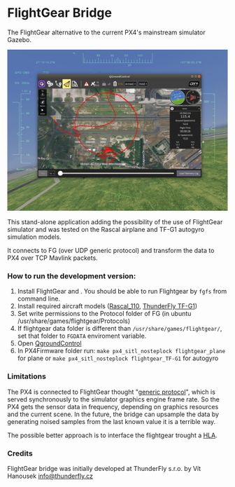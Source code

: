 # FlightGear Bridge

The FlightGear alternative to the current PX4's mainstream simulator Gazebo.

![screenshot](art/screenshot.png)

This stand-alone application adding the possibility of the use of FlightGear simulator and was tested on the Rascal airplane and TF-G1 autogyro simulation models.

It connects to FG (over UDP generic protocol) and transform the data to PX4 over TCP Mavlink packets.

### How to run the development version:

1) Install FlightGear and . You should be able to run Flightgear by ```fgfs``` from command line.
2) Install required aircraft models ([Rascal_110](http://wiki.flightgear.org/Rascal_110), [ThunderFly TF-G1](https://github.com/ThunderFly-aerospace/FlightGear-TF-G1))
3) Set write permissions to the Protocol folder of FG (in ubuntu /usr/share/games/flightgear/Protocols)
4) If flightgear data folder is different than ```/usr/share/games/flightgear/```, set that folder to ```FGDATA``` enviroment variable.
5) Open [QgroundControl](http://qgroundcontrol.com/)
6) In PX4Firmware folder run: ```make px4_sitl_nosteplock flightgear_plane``` for plane or ```make px4_sitl_nosteplock flightgear_TF-G1``` for autogyro

### Limitations

The PX4 is connected to FlightGear thought "[generic protocol](http://wiki.flightgear.org/Generic_protocol)", which is served synchronously to the simulator graphics engine frame rate. So the PX4 gets the sensor data in frequency, depending on graphics resources and the current scene.
In the future, the bridge can upsample the data by generating noised samples from the last known value it is a terrible way.

The possible better approach is to interface the flightgear trought a [HLA](http://wiki.flightgear.org/High-Level_Architecture).

### Credits

 FlightGear bridge was initially developed at ThunderFly s.r.o. by Vít Hanousek <info@thunderfly.cz>
